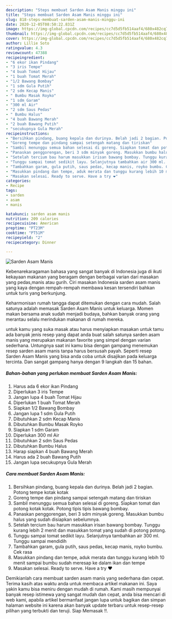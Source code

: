 ```yaml
---
description: "Steps membuat Sarden Asam Manis minggu ini"
title: "Steps membuat Sarden Asam Manis minggu ini"
slug: 818-steps-membuat-sarden-asam-manis-minggu-ini
date: 2020-12-05T08:50:22.831Z
image: https://img-global.cpcdn.com/recipes/cc7d5d5fb514aaf4/680x482cq70/sarden-asam-manis-foto-resep-utama.jpg
thumbnail: https://img-global.cpcdn.com/recipes/cc7d5d5fb514aaf4/680x482cq70/sarden-asam-manis-foto-resep-utama.jpg
cover: https://img-global.cpcdn.com/recipes/cc7d5d5fb514aaf4/680x482cq70/sarden-asam-manis-foto-resep-utama.jpg
author: Lillie Soto
ratingvalue: 4.3
reviewcount: 47388
recipeingredient:
- "6 ekor ikan Pindang"
- "3 iris Tempe"
- "4 buah Tomat Hijau"
- "1 buah Tomat Merah"
- "1/2 Bawang Bombay"
- "1 sdm Gula Putih"
- "2 sdm Kecap Manis"
- " Bumbu Masak Royko"
- "1 sdm Garam"
- "300 ml Air"
- "2 sdm Saus Pedas"
- " Bumbu Halus"
- "4 buah Bawang Merah"
- "2 buah Bawang Putih"
- "secukupnya Gula Merah"
recipeinstructions:
- "Bersihkan pindang, buang kepala dan durinya. Belah jadi 2 bagian. Potong tempe kotak kotak"
- "Goreng tempe dan pindang sampai setengah matang dan tiriskan"
- "Sambil menunggu semua bahan selesai di goreng. Siapkan tomat dan potong kotak kotak. Potong tipis tipis bawang bombay."
- "Panaskan penggorengan, beri 3 sdm minyak goreng. Masukkan bumbu halus yang sudah disiapkan sebelumnya."
- "Setelah tercium bau harum masukkan irisan bawang bombay. Tunggu kurang lebih 2 menit dan masukkan tomat yang sudah di potong potong."
- "Tunggu sampai tomat sedikit layu. Selanjutnya tambahkan air 300 ml. Tunggu sampai mendidih"
- "Tambahkan garam, gula putih, saus pedas, kecap manis, royko bumbu. Cek rasa"
- "Masukkan pindang dan tempe, aduk merata dan tunggu kurang lebih 10 menit sampai bumbu sudah meresap ke dalam ikan dan tempe"
- "Masakan selesai. Ready to serve. Have a try ❤"
categories:
- Recipe
tags:
- sarden
- asam
- manis

katakunci: sarden asam manis 
nutrition: 209 calories
recipecuisine: American
preptime: "PT23M"
cooktime: "PT51M"
recipeyield: "2"
recipecategory: Dinner

---
```



![Sarden Asam Manis](https://img-global.cpcdn.com/recipes/cc7d5d5fb514aaf4/680x482cq70/sarden-asam-manis-foto-resep-utama.jpg)

Kebenarekaragaman bahasa yang sangat banyak di Indonesia juga di ikuti kekayaan makanan yang beragam dengan berbagai varian dari masakan yang pedas,manis atau gurih. Ciri masakan Indonesia sarden asam manis yang kaya dengan rempah-rempah membawa kesan tersendiri bahkan untuk turis yang berkunjung.




Keharmonisan rumah tangga dapat ditemukan dengan cara mudah. Salah satunya adalah memasak Sarden Asam Manis untuk keluarga. Momen makan bersama anak sudah menjadi budaya, bahkan banyak orang yang merantau selalu merindukan makanan di rumah mereka.

untuk kamu yang suka masak atau harus menyiapkan masakan untuk tamu ada banyak jenis resep yang dapat anda buat salah satunya sarden asam manis yang merupakan makanan favorite yang simpel dengan varian sederhana. Untungnya saat ini kamu bisa dengan gampang menemukan resep sarden asam manis tanpa harus bersusah payah.
Seperti resep Sarden Asam Manis yang bisa anda coba untuk disajikan pada keluarga tercinta. Dan sangat gampang hanya dengan 9 langkah dan 15 bahan.


<!--inarticleads1-->

##### Bahan-bahan yang perlukan membuat Sarden Asam Manis:

1. Harus ada 6 ekor ikan Pindang
1. Diperlukan 3 iris Tempe
1. Jangan lupa 4 buah Tomat Hijau
1. Diperlukan 1 buah Tomat Merah
1. Siapkan 1/2 Bawang Bombay
1. Jangan lupa 1 sdm Gula Putih
1. Dibutuhkan 2 sdm Kecap Manis
1. Dibutuhkan  Bumbu Masak Royko
1. Siapkan 1 sdm Garam
1. Diperlukan 300 ml Air
1. Dibutuhkan 2 sdm Saus Pedas
1. Dibutuhkan  Bumbu Halus
1. Harap siapkan 4 buah Bawang Merah
1. Harus ada 2 buah Bawang Putih
1. Jangan lupa secukupnya Gula Merah




<!--inarticleads2-->

##### Cara membuat  Sarden Asam Manis:

1. Bersihkan pindang, buang kepala dan durinya. Belah jadi 2 bagian. Potong tempe kotak kotak
1. Goreng tempe dan pindang sampai setengah matang dan tiriskan
1. Sambil menunggu semua bahan selesai di goreng. Siapkan tomat dan potong kotak kotak. Potong tipis tipis bawang bombay.
1. Panaskan penggorengan, beri 3 sdm minyak goreng. Masukkan bumbu halus yang sudah disiapkan sebelumnya.
1. Setelah tercium bau harum masukkan irisan bawang bombay. Tunggu kurang lebih 2 menit dan masukkan tomat yang sudah di potong potong.
1. Tunggu sampai tomat sedikit layu. Selanjutnya tambahkan air 300 ml. Tunggu sampai mendidih
1. Tambahkan garam, gula putih, saus pedas, kecap manis, royko bumbu. Cek rasa
1. Masukkan pindang dan tempe, aduk merata dan tunggu kurang lebih 10 menit sampai bumbu sudah meresap ke dalam ikan dan tempe
1. Masakan selesai. Ready to serve. Have a try ❤




Demikianlah cara membuat sarden asam manis yang sederhana dan cepat. Terima kasih atas waktu anda untuk membaca artikel makanan ini. Saya yakin kamu bisa meniru dengan mudah di rumah. Kami masih mempunyai banyak resep istimewa yang sangat mudah dan cepat, anda bisa mencari di web kami, apabila artikel bermanfaat jangan lupa untuk bagikan dan simpan halaman website ini karena akan banyak update terbaru untuk resep-resep pilihan yang terbukti dan teruji. Siap Memasak !!. 

